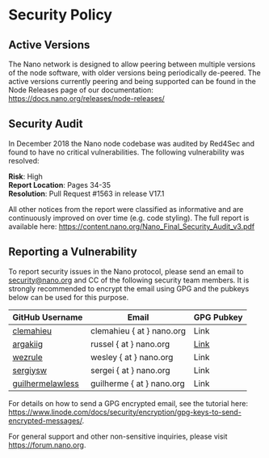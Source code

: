 # Security Policy

## Active Versions

The Nano network is designed to allow peering between multiple versions of the node software, with older versions being periodically de-peered. The active versions currently peering and being supported can be found in the Node Releases page of our documentation: https://docs.nano.org/releases/node-releases/

## Security Audit

In December 2018 the Nano node codebase was audited by Red4Sec and found to have no critical vulnerabilities. The following vulnerability was resolved:

**Risk**: High  
**Report Location**: Pages 34-35  
**Resolution**: Pull Request #1563 in release V17.1  

All other notices from the report were classified as informative and are continuously improved on over time (e.g. code styling). The full report is available here: https://content.nano.org/Nano_Final_Security_Audit_v3.pdf

## Reporting a Vulnerability

To report security issues in the Nano protocol, please send an email to security@nano.org and CC of the following security team members. It is strongly recommended to encrypt the email using GPG and the pubkeys below can be used for this purpose.

| GitHub Username | Email | GPG Pubkey |
|-----------------------|--------|-----------------|
| [clemahieu](https://github.com/clemahieu) | clemahieu { at } nano.org | Link |
| [argakiig](https://github.com/argakiig) | russel { at } nano.org | [Link](https://github.com/nanocurrency/nano-node/blob/develop/etc/gpg/argakiig.asc) | 
| [wezrule](https://github.com/wezrule) | wesley { at } nano.org | Link |
| [sergiysw](https://github.com/sergiysw) | sergei { at } nano.org | Link |
| [guilhermelawless](https://github.com/guilhermelawless) | guilherme { at } nano.org | Link |

For details on how to send a GPG encrypted email, see the tutorial here: https://www.linode.com/docs/security/encryption/gpg-keys-to-send-encrypted-messages/.

For general support and other non-sensitive inquiries, please visit https://forum.nano.org.